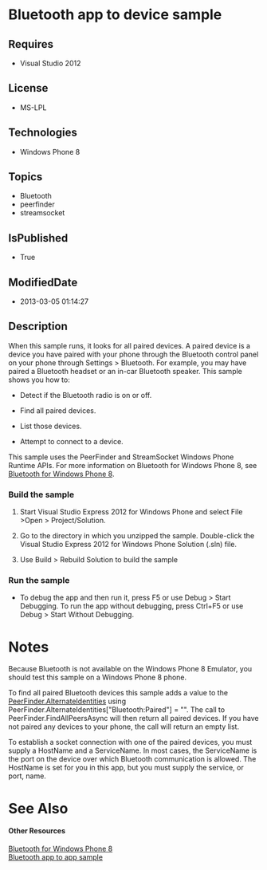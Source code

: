 # Bluetooth app to device sample
## Requires
* Visual Studio 2012
## License
* MS-LPL
## Technologies
* Windows Phone 8
## Topics
* Bluetooth
* peerfinder
* streamsocket
## IsPublished
* True
## ModifiedDate
* 2013-03-05 01:14:27
## Description

<div id="mainBody">
<p></p>
<div class="introduction">
<p>When this sample runs, it looks for all paired devices. A paired device is a device you have paired with your phone through the Bluetooth control panel on your phone through
<span class="ui">Settings</span> &gt; <span class="ui">Bluetooth</span>. For example, you may have paired a Bluetooth headset or an in-car Bluetooth speaker. This sample shows you how to:
</p>
<ul>
<li>
<p>Detect if the Bluetooth radio is on or off.</p>
</li><li>
<p>Find all paired devices.</p>
</li><li>
<p>List those devices.</p>
</li><li>
<p>Attempt to connect to a device.</p>
</li></ul>
<p>This sample uses the <span class="label">PeerFinder</span> and <span class="label">
StreamSocket</span> Windows Phone Runtime APIs. For more information on Bluetooth for Windows&nbsp;Phone&nbsp;8, see
<a href="http://msdn.microsoft.com/en-us/library/windowsphone/develop/jj207007(v=vs.105).aspx">
Bluetooth for Windows Phone 8</a>.</p>
<h3 class="procedureSubHeading">Build the sample</h3>
<div class="subSection">
<ol>
<li>
<p>Start Visual Studio Express 2012 for Windows&nbsp;Phone and select <span class="ui">
File</span> &gt;<span class="ui">Open</span> &gt; <span class="ui">Project/Solution</span>.</p>
</li><li>
<p>Go to the directory in which you unzipped the sample. Double-click the Visual Studio Express 2012 for Windows&nbsp;Phone Solution (<span class="label">.sln</span>) file.</p>
</li><li>
<p>Use <span class="ui">Build</span> &gt; <span class="ui">Rebuild Solution</span> to build the sample</p>
</li></ol>
</div>
<h3 class="procedureSubHeading">Run the sample</h3>
<div class="subSection">
<ul>
<li>
<p>To debug the app and then run it, press F5 or use <span class="ui">Debug</span> &gt;
<span class="ui">Start Debugging</span>. To run the app without debugging, press Ctrl&#43;F5 or use
<span class="ui">Debug</span> &gt; <span class="ui">Start Without Debugging</span>.</p>
</li></ul>
</div>
</div>
<h1 class="heading"><span>Notes</span> </h1>
<div id="sectionSection0" class="section" name="collapseableSection" style="">
<p>Because Bluetooth is not available on the Windows&nbsp;Phone&nbsp;8&nbsp;Emulator, you should test this sample on a Windows&nbsp;Phone&nbsp;8 phone.</p>
<p>To find all paired Bluetooth devices this sample adds a value to the <a href="http://msdn.microsoft.com/en-us/library/windows/apps/windows.networking.proximity.peerfinder.alternateidentities.aspx">
PeerFinder.AlternateIdentities</a> using <span class="code">PeerFinder.AlternateIdentities[&quot;Bluetooth:Paired&quot;] = &quot;&quot;</span>. The call to
<span class="label">PeerFinder.FindAllPeersAsync</span> will then return all paired devices. If you have not paired any devices to your phone, the call will return an empty list.
</p>
<p>To establish a socket connection with one of the paired devices, you must supply a HostName and a ServiceName. In most cases, the ServiceName is the port on the device over which Bluetooth communication is allowed. The HostName is set for you in this app,
 but you must supply the service, or port, name. </p>
</div>
<h1 class="heading"><span><a name="seeAlsoToggle">See Also</span> </h1>
<div id="seeAlsoSection" class="section" name="collapseableSection" style="">
<h4 class="subHeading">Other Resources</h4>
<div class="seeAlsoStyle"></a><a href="http://msdn.microsoft.com/en-us/library/windowsphone/develop/jj207007(v=vs.105).aspx">Bluetooth for Windows Phone 8</a>
</div>
<div class="seeAlsoStyle"><a href="http://go.microsoft.com/fwlink/?LinkId=262288">Bluetooth app to app sample</a>
</div>
</div>
</div>
